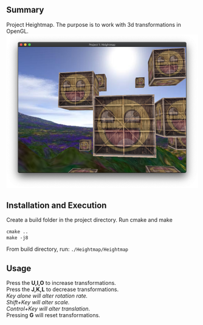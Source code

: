 ## Summary

Project Heightmap. The purpose is to work with 3d transformations in OpenGL. 
<img src="./heightmap_image.png">

## Installation and Execution
Create a build folder in the project directory.
Run cmake and make
```
cmake ..
make -j8
```
From build directory, run:
`./Heightmap/Heightmap`

## Usage
Press the **U,I,O** to increase transformations.  
Press the **J,K,L** to decrease transformations.  
*Key alone will alter rotation rate.  
 	Shift+Key will alter scale.  
 	Control+Key will alter translation*.  
 Pressing **G** will reset transformations.  
 
